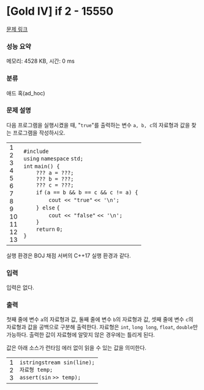 # [Gold IV] if 2 - 15550 

[문제 링크](https://www.acmicpc.net/problem/15550) 

### 성능 요약

메모리: 4528 KB, 시간: 0 ms

### 분류

애드 혹(ad_hoc)

### 문제 설명

<p>다음 프로그램을 실행시켰을 때, "<code>true</code>"를 출력하는 변수 <code>a, b, c</code>의 자료형과 값을 찾는 프로그램을 작성하시오.</p>

<div><div id="highlighter_652141" class="syntaxhighlighter  c"><table border="0" cellpadding="0" cellspacing="0"><tbody><tr><td class="gutter"><div class="line number1 index0 alt2">1</div><div class="line number2 index1 alt1">2</div><div class="line number3 index2 alt2">3</div><div class="line number4 index3 alt1">4</div><div class="line number5 index4 alt2">5</div><div class="line number6 index5 alt1">6</div><div class="line number7 index6 alt2">7</div><div class="line number8 index7 alt1">8</div><div class="line number9 index8 alt2">9</div><div class="line number10 index9 alt1">10</div><div class="line number11 index10 alt2">11</div><div class="line number12 index11 alt1">12</div><div class="line number13 index12 alt2">13</div></td><td class="code"><div class="container"><div class="line number1 index0 alt2"><code class="c preprocessor">#include <iostream></code></div><div class="line number2 index1 alt1"><code class="c keyword bold">using</code> <code class="c keyword bold">namespace</code> <code class="c plain">std;</code></div><div class="line number3 index2 alt2"><code class="c color1 bold">int</code> <code class="c plain">main() {</code></div><div class="line number4 index3 alt1"><code class="c spaces">    </code><code class="c plain">??? a = ???;</code></div><div class="line number5 index4 alt2"><code class="c spaces">    </code><code class="c plain">??? b = ???;</code></div><div class="line number6 index5 alt1"><code class="c spaces">    </code><code class="c plain">??? c = ???;</code></div><div class="line number7 index6 alt2"><code class="c spaces">    </code><code class="c keyword bold">if</code> <code class="c plain">(a == b && b == c && c != a) {</code></div><div class="line number8 index7 alt1"><code class="c spaces">        </code><code class="c plain">cout << </code><code class="c string">"true"</code> <code class="c plain"><< </code><code class="c string">'\n'</code><code class="c plain">;</code></div><div class="line number9 index8 alt2"><code class="c spaces">    </code><code class="c plain">} </code><code class="c keyword bold">else</code> <code class="c plain">{</code></div><div class="line number10 index9 alt1"><code class="c spaces">        </code><code class="c plain">cout << </code><code class="c string">"false"</code> <code class="c plain"><< </code><code class="c string">'\n'</code><code class="c plain">;</code></div><div class="line number11 index10 alt2"><code class="c spaces">    </code><code class="c plain">}</code></div><div class="line number12 index11 alt1"><code class="c spaces">    </code><code class="c keyword bold">return</code> <code class="c plain">0;</code></div><div class="line number13 index12 alt2"><code class="c plain">}</code></div></div></td></tr></tbody></table></div></div>

<p>실행 환경은 BOJ 채점 서버의 C++17 실행 환경과 같다.</p>

### 입력 

 <p>입력은 없다.</p>

### 출력 

 <p>첫째 줄에 변수 <code>a</code>의 자료형과 값, 둘째 줄에 변수 <code>b</code>의 자료형과 값, 셋째 줄에 변수 <code>c</code>의 자료형과 값을 공백으로 구분해 출력한다. 자료형은 <code>int</code>, <code>long long</code>, <code>float</code>, <code>double</code>만 가능하다. 출력한 값이 자료형에 알맞지 않은 경우에는 틀리게 된다.</p>

<p>값은 아래 소스가 런타임 에러 없이 읽을 수 있는 값을 의미한다.</p>

<div><div id="highlighter_356488" class="syntaxhighlighter  c"><table border="0" cellpadding="0" cellspacing="0"><tbody><tr><td class="gutter"><div class="line number1 index0 alt2">1</div><div class="line number2 index1 alt1">2</div><div class="line number3 index2 alt2">3</div></td><td class="code"><div class="container"><div class="line number1 index0 alt2"><code class="c plain">istringstream </code><code class="c functions bold">sin</code><code class="c plain">(line);</code></div><div class="line number2 index1 alt1"><code class="c plain">자료형 temp;</code></div><div class="line number3 index2 alt2"><code class="c functions bold">assert</code><code class="c plain">(</code><code class="c functions bold">sin</code> <code class="c plain">>> temp);</code></div></div></td></tr></tbody></table></div></div>

